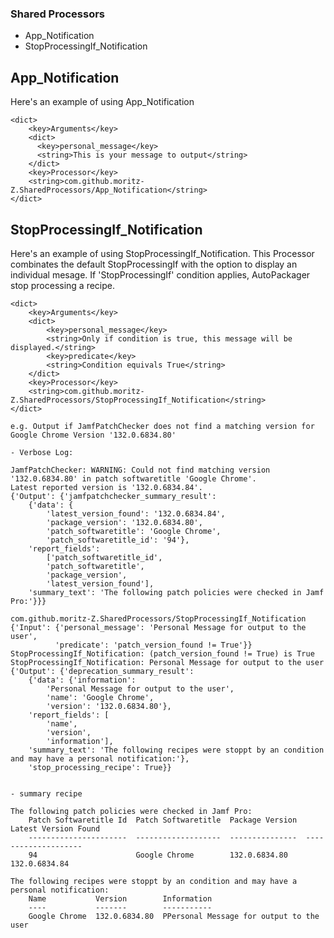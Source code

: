 ### Shared Processors

- App_Notification
- StopProcessingIf_Notification

## App_Notification

Here's an example of using App_Notification

```
<dict>
    <key>Arguments</key>
    <dict>
      <key>personal_message</key>
      <string>This is your message to output</string>
    </dict>
    <key>Processor</key>
    <string>com.github.moritz-Z.SharedProcessors/App_Notification</string>
</dict>
```

## StopProcessingIf_Notification

Here's an example of using StopProcessingIf_Notification.
This Processor combinates the default StopProcessingIf with the option to display an individual mesage.
If 'StopProcessingIf' condition applies, AutoPackager stop processing a recipe.

```
<dict>
    <key>Arguments</key>
    <dict>
        <key>personal_message</key>
        <string>Only if condition is true, this message will be displayed.</string>
        <key>predicate</key>
        <string>Condition equivals True</string>
    </dict>
    <key>Processor</key>
    <string>com.github.moritz-Z.SharedProcessors/StopProcessingIf_Notification</string>
</dict>
```


`e.g. Output if JamfPatchChecker does not find a matching version for Google Chrome Version '132.0.6834.80'`
```
- Verbose Log:

JamfPatchChecker: WARNING: Could not find matching version '132.0.6834.80' in patch softwaretitle 'Google Chrome'.
Latest reported version is '132.0.6834.84'.
{'Output': {'jamfpatchchecker_summary_result':
    {'data': {
        'latest_version_found': '132.0.6834.84',
        'package_version': '132.0.6834.80',
        'patch_softwaretitle': 'Google Chrome',
        'patch_softwaretitle_id': '94'},
    'report_fields':
        ['patch_softwaretitle_id',
        'patch_softwaretitle',
        'package_version',
        'latest_version_found'],
    'summary_text': 'The following patch policies were checked in Jamf Pro:'}}}

com.github.moritz-Z.SharedProcessors/StopProcessingIf_Notification
{'Input': {'personal_message': 'Personal Message for output to the user',
          'predicate': 'patch_version_found != True'}}
StopProcessingIf_Notification: (patch_version_found != True) is True
StopProcessingIf_Notification: Personal Message for output to the user
{'Output': {'deprecation_summary_result':
    {'data': {'information':
        'Personal Message for output to the user',
        'name': 'Google Chrome',
        'version': '132.0.6834.80'},
    'report_fields': [
        'name',
        'version',
        'information'],
    'summary_text': 'The following recipes were stoppt by an condition and may have a personal notification:'},
    'stop_processing_recipe': True}}


- summary recipe

The following patch policies were checked in Jamf Pro:
    Patch Softwaretitle Id  Patch Softwaretitle  Package Version  Latest Version Found  
    ----------------------  -------------------  ---------------  --------------------  
    94                      Google Chrome        132.0.6834.80    132.0.6834.84         

The following recipes were stoppt by an condition and may have a personal notification:
    Name           Version        Information                                                                                                                                           
    ----           -------        -----------                                                                                                                                           
    Google Chrome  132.0.6834.80  PPersonal Message for output to the user
```
